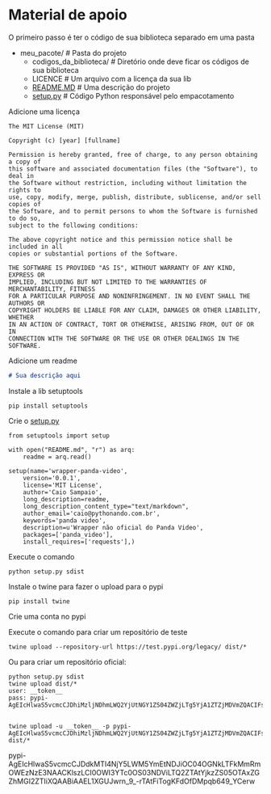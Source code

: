 # Material de apoio

O primeiro passo é ter o código de sua biblioteca separado em uma pasta

  

*   meu\_pacote/ # Pasta do projeto
    *   codigos\_da\_biblioteca/ # Diretório onde deve ficar os códigos de sua biblioteca
    *   LICENCE # Um arquivo com a licença da sua lib
    *   [README.MD](http://README.MD) # Uma descrição do projeto
    *   [setup.py](http://setup.py) # Código Python responsável pelo empacotamento

  

Adicione uma licença

```plain
The MIT License (MIT)

Copyright (c) [year] [fullname]

Permission is hereby granted, free of charge, to any person obtaining a copy of
this software and associated documentation files (the "Software"), to deal in
the Software without restriction, including without limitation the rights to
use, copy, modify, merge, publish, distribute, sublicense, and/or sell copies of
the Software, and to permit persons to whom the Software is furnished to do so,
subject to the following conditions:

The above copyright notice and this permission notice shall be included in all
copies or substantial portions of the Software.

THE SOFTWARE IS PROVIDED "AS IS", WITHOUT WARRANTY OF ANY KIND, EXPRESS OR
IMPLIED, INCLUDING BUT NOT LIMITED TO THE WARRANTIES OF MERCHANTABILITY, FITNESS
FOR A PARTICULAR PURPOSE AND NONINFRINGEMENT. IN NO EVENT SHALL THE AUTHORS OR
COPYRIGHT HOLDERS BE LIABLE FOR ANY CLAIM, DAMAGES OR OTHER LIABILITY, WHETHER
IN AN ACTION OF CONTRACT, TORT OR OTHERWISE, ARISING FROM, OUT OF OR IN
CONNECTION WITH THE SOFTWARE OR THE USE OR OTHER DEALINGS IN THE SOFTWARE.
```

  

Adicione um readme

```markdown
# Sua descrição aqui
```

  

Instale a lib setuptools

```plain
pip install setuptools
```

  

Crie o [setup.py](http://setup.py)

```plain
from setuptools import setup

with open("README.md", "r") as arq:
    readme = arq.read()

setup(name='wrapper-panda-video',
    version='0.0.1',
    license='MIT License',
    author='Caio Sampaio',
    long_description=readme,
    long_description_content_type="text/markdown",
    author_email='caio@pythonando.com.br',
    keywords='panda video',
    description=u'Wrapper não oficial do Panda Video',
    packages=['panda_video'],
    install_requires=['requests'],)
```

  

Execute o comando

```plain
python setup.py sdist
```

  

Instale o twine para fazer o upload para o pypi

```plain
pip install twine
```

  

Crie uma conta no pypi

  

Execute o comando para criar um repositório de teste

```plain
twine upload --repository-url https://test.pypi.org/legacy/ dist/*
```

  

Ou para criar um repositório oficial:

```plain
python setup.py sdist
twine upload dist/*
user: __token__
pass: pypi-AgEIcHlwaS5vcmcCJDhiMzljNDhmLWQ2YjUtNGY1ZS04ZWZjLTg5YjA1ZTZjMDVmZQACIFsxLFsicGxhdGFmb3JtYS1hdXRvbWF4aWEtYXBpIl1dAAIsWzIsWyI3ODRkZmYyMC0xNDZhLTQ2NTUtOTc5NS1lY2VjMWQ0NzdlMzciXV0AAAYgmdGilNV_eODFwDGMeZpV7To11QOciChvPuZrh00DX10


twine upload -u __token__ -p pypi-AgEIcHlwaS5vcmcCJDhiMzljNDhmLWQ2YjUtNGY1ZS04ZWZjLTg5YjA1ZTZjMDVmZQACIFsxLFsicGxhdGFmb3JtYS1hdXRvbWF4aWEtYXBpIl1dAAIsWzIsWyI3ODRkZmYyMC0xNDZhLTQ2NTUtOTc5NS1lY2VjMWQ0NzdlMzciXV0AAAYgmdGilNV_eODFwDGMeZpV7To11QOciChvPuZrh00DX10 dist/*
```
pypi-AgEIcHlwaS5vcmcCJDdkMTI4NjY5LWM5YmEtNDJiOC04OGNkLTFkMmRmOWEzNzE3NAACKlszLCI0OWI3YTc0OS03NDViLTQ2ZTAtYjkzZS05OTAxZGZhMGI2ZTIiXQAABiAAEL1XGUJwrn_9_-rTAtFiTogKFdOfDMpqb649_YCerw